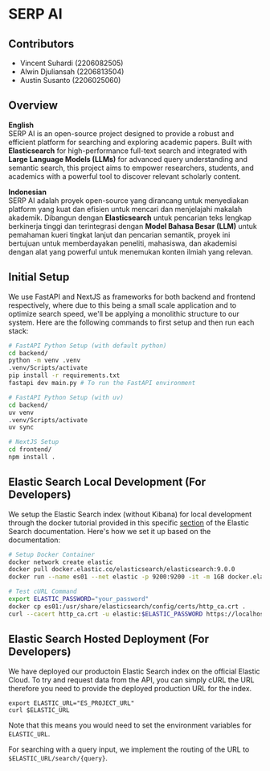# SERP AI

## Contributors

- Vincent Suhardi (2206082505)
- Alwin Djuliansah (2206813504)
- Austin Susanto (2206025060)

## Overview

**English** \
SERP AI is an open-source project designed to provide a robust and efficient platform for searching and exploring academic papers. Built with **Elasticsearch** for high-performance full-text search and integrated with **Large Language Models (LLMs)** for advanced query understanding and semantic search, this project aims to empower researchers, students, and academics with a powerful tool to discover relevant scholarly content.

**Indonesian** \
SERP AI adalah proyek open-source yang dirancang untuk menyediakan platform yang kuat dan efisien untuk mencari dan menjelajahi makalah akademik. Dibangun dengan **Elasticsearch** untuk pencarian teks lengkap berkinerja tinggi dan terintegrasi dengan **Model Bahasa Besar (LLM)** untuk pemahaman kueri tingkat lanjut dan pencarian semantik, proyek ini bertujuan untuk memberdayakan peneliti, mahasiswa, dan akademisi dengan alat yang powerful untuk menemukan konten ilmiah yang relevan.

## Initial Setup

We use FastAPI and NextJS as frameworks for both backend and frontend respectively, where due to this being a small scale application and to optimize search speed, we'll be applying a monolithic structure to our system. Here are the following commands to first setup and then run each stack:

```bash
# FastAPI Python Setup (with default python)
cd backend/
python -m venv .venv
.venv/Scripts/activate
pip install -r requirements.txt
fastapi dev main.py # To run the FastAPI environment

# FastAPI Python Setup (with uv)
cd backend/
uv venv
.venv/Scripts/activate
uv sync

# NextJS Setup
cd frontend/
npm install .
```

## Elastic Search Local Development (For Developers)

We setup the Elastic Search index (without Kibana) for local development through the docker tutorial provided in this specific [section](https://www.elastic.co/docs/deploy-manage/deploy/self-managed/install-elasticsearch-docker-basic#_start_a_single_node_cluster) of the Elastic Search documentation. Here's how we set it up based on the documentation:

```bash
# Setup Docker Container
docker network create elastic
docker pull docker.elastic.co/elasticsearch/elasticsearch:9.0.0
docker run --name es01 --net elastic -p 9200:9200 -it -m 1GB docker.elastic.co/elasticsearch/elasticsearch:9.0.0

# Test cURL Command
export ELASTIC_PASSWORD="your_password"
docker cp es01:/usr/share/elasticsearch/config/certs/http_ca.crt .
curl --cacert http_ca.crt -u elastic:$ELASTIC_PASSWORD https://localhost:9200
```

## Elastic Search Hosted Deployment (For Developers)

We have deployed our productoin Elastic Search index on the official Elastic Cloud. To try and request data from the API, you can simply cURL the URL therefore you need to provide the deployed production URL for the index.

```
export ELASTIC_URL="ES_PROJECT_URL"
curl $ELASTIC_URL
```

Note that this means you would need to set the environment variables for `ELASTIC_URL`.

For searching with a query input, we implement the routing of the URL to `$ELASTIC_URL/search/{query}`.
